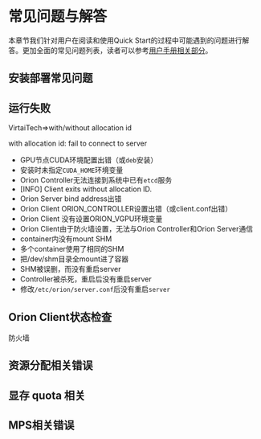 # 常见问题与解答

本章节我们针对用户在阅读和使用Quick Start的过程中可能遇到的问题进行解答。更加全面的常见问题列表，读者可以参考[用户手册相关部分](../Orion-User-Guide.md#常见问题)。

## <a id="system-dep-check"></a>安装部署常见问题

## 运行失败

VirtaiTech=>with/without allocation id

with allocation id: fail to connect to server

* GPU节点CUDA环境配置出错（或`deb`安装）
* 安装时未指定`CUDA_HOME`环境变量
* Orion Controller无法连接到系统中已有`etcd`服务
* [INFO] Client exits without allocation ID.
* Orion Server bind address出错
* Orion Client ORION_CONTROLLER设置出错（或client.conf出错）
* Orion Client 没有设置ORION_VGPU环境变量
* Orion Client由于防火墙设置，无法与Orion Controller和Orion Server通信
* container内没有mount SHM
* 多个container使用了相同的SHM
* 把/dev/shm目录全mount进了容器
* SHM被误删，而没有重启server
* Controller被杀死，重启后没有重启server
* 修改`/etc/orion/server.conf`后没有重启`server`

## Orion Client状态检查 

防火墙

## **资源分配相关错误**

## **显存 quota 相关**

## **MPS相关错误**

